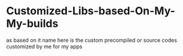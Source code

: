 # Customized-Libs-based-On-My-My-builds
as based on it name here is the custom precompiled or source codes customized by me for my apps
